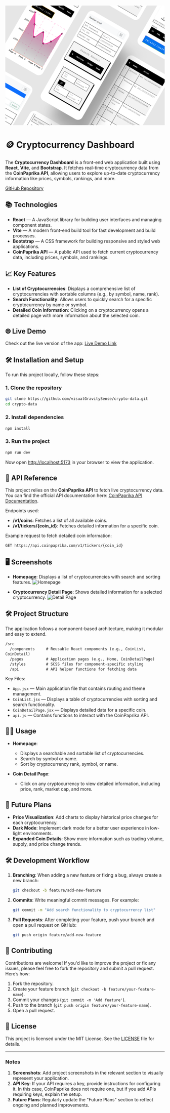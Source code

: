 ![Banner](crypto-banner.png)

# 🪙 Cryptocurrency Dashboard

The **Cryptocurrency Dashboard** is a front-end web application built using **React**, **Vite**, and **Bootstrap**. It fetches real-time cryptocurrency data from the **CoinPaprika API**, allowing users to explore up-to-date cryptocurrency information like prices, symbols, rankings, and more.



[GitHub Repository](https://github.com/visualGravitySense/crypto-data)

## 📚 Technologies

- **React** — A JavaScript library for building user interfaces and managing component states.
- **Vite** — A modern front-end build tool for fast development and build processes.
- **Bootstrap** — A CSS framework for building responsive and styled web applications.
- **CoinPaprika API** — A public API used to fetch current cryptocurrency data, including prices, symbols, and rankings.

## 📈 Key Features

- **List of Cryptocurrencies**: Displays a comprehensive list of cryptocurrencies with sortable columns (e.g., by symbol, name, rank).
- **Search Functionality**: Allows users to quickly search for a specific cryptocurrency by name or symbol.
- **Detailed Coin Information**: Clicking on a cryptocurrency opens a detailed page with more information about the selected coin.

## 🌐 Live Demo

Check out the live version of the app: [Live Demo Link](#)

## 🛠 Installation and Setup

To run this project locally, follow these steps:

### 1. Clone the repository

```bash
git clone https://github.com/visualGravitySense/crypto-data.git
cd crypto-data
```

### 2. Install dependencies

```bash
npm install
```

### 3. Run the project

```bash
npm run dev
```

Now open [http://localhost:5173](http://localhost:5173) in your browser to view the application.

## 🔗 API Reference

This project relies on the **CoinPaprika API** to fetch live cryptocurrency data. You can find the official API documentation here: [CoinPaprika API Documentation](https://api.coinpaprika.com).

Endpoints used:
- **/v1/coins**: Fetches a list of all available coins.
- **/v1/tickers/{coin_id}**: Fetches detailed information for a specific coin.

Example request to fetch detailed coin information:
```bash
GET https://api.coinpaprika.com/v1/tickers/{coin_id}
```

## 🖥️ Screenshots

<!-- Add your project screenshots here -->
- **Homepage**: Displays a list of cryptocurrencies with search and sorting features.
  ![Homepage](https://link-to-your-screenshot.com)
  
- **Cryptocurrency Detail Page**: Shows detailed information for a selected cryptocurrency.
  ![Detail Page](https://link-to-your-screenshot.com)

## 🛠 Project Structure

The application follows a component-based architecture, making it modular and easy to extend.

```
/src
  /components     # Reusable React components (e.g., CoinList, CoinDetail)
  /pages          # Application pages (e.g., Home, CoinDetailPage)
  /styles         # SCSS files for component-specific styling
  /api            # API helper functions for fetching data
```

Key Files:
- `App.jsx` — Main application file that contains routing and theme management.
- `CoinList.jsx` — Displays a table of cryptocurrencies with sorting and search functionality.
- `CoinDetailPage.jsx` — Displays detailed data for a specific coin.
- `api.js` — Contains functions to interact with the CoinPaprika API.

## 🧑‍💻 Usage

- **Homepage**: 
  - Displays a searchable and sortable list of cryptocurrencies.
  - Search by symbol or name.
  - Sort by cryptocurrency rank, symbol, or name.
  
- **Coin Detail Page**: 
  - Click on any cryptocurrency to view detailed information, including price, rank, market cap, and more.

## 🔄 Future Plans

- **Price Visualization**: Add charts to display historical price changes for each cryptocurrency.
- **Dark Mode**: Implement dark mode for a better user experience in low-light environments.
- **Expanded Coin Details**: Show more information such as trading volume, supply, and price change trends.

## 🛠 Development Workflow

1. **Branching**: When adding a new feature or fixing a bug, always create a new branch:
   ```bash
   git checkout -b feature/add-new-feature
   ```

2. **Commits**: Write meaningful commit messages. For example:
   ```bash
   git commit -m "Add search functionality to cryptocurrency list"
   ```

3. **Pull Requests**: After completing your feature, push your branch and open a pull request on GitHub:
   ```bash
   git push origin feature/add-new-feature
   ```

## 👥 Contributing

Contributions are welcome! If you'd like to improve the project or fix any issues, please feel free to fork the repository and submit a pull request. Here’s how:

1. Fork the repository.
2. Create your feature branch (`git checkout -b feature/your-feature-name`).
3. Commit your changes (`git commit -m 'Add feature'`).
4. Push to the branch (`git push origin feature/your-feature-name`).
5. Open a pull request.

## 📝 License

This project is licensed under the MIT License. See the [LICENSE](LICENSE) file for details.

---

### Notes

1. **Screenshots**: Add project screenshots in the relevant section to visually represent your application.
2. **API Key**: If your API requires a key, provide instructions for configuring it. In this case, CoinPaprika does not require one, but if you add APIs requiring keys, explain the setup.
3. **Future Plans**: Regularly update the "Future Plans" section to reflect ongoing and planned improvements.
